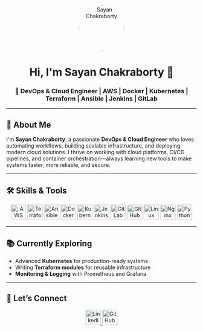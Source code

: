 
<div align="center">
	<img src="https://avatars.githubusercontent.com/u/10221255?v=4" alt="Sayan Chakraborty" width="120" style="border-radius:50%;" />
	<h1>Hi, I'm Sayan Chakraborty 👋</h1>
	<h3>🚀 DevOps & Cloud Engineer | AWS | Docker | Kubernetes | Terraform | Ansible | Jenkins | GitLab</h3>
</div>

---

## 🌟 About Me

I'm **Sayan Chakraborty**, a passionate **DevOps & Cloud Engineer** who loves automating workflows, building scalable infrastructure, and deploying modern cloud solutions. I thrive on working with cloud platforms, CI/CD pipelines, and container orchestration—always learning new tools to make systems faster, more reliable, and secure.

---

## 🛠️ Skills & Tools

<div align="center">
	<img src="https://cdn.jsdelivr.net/gh/devicons/devicon/icons/aws/aws-original.svg" alt="AWS" width="40" />
	<img src="https://cdn.jsdelivr.net/gh/devicons/devicon/icons/terraform/terraform-original.svg" alt="Terraform" width="40" />
	<img src="https://cdn.jsdelivr.net/gh/devicons/devicon/icons/ansible/ansible-original.svg" alt="Ansible" width="40" />
	<img src="https://cdn.jsdelivr.net/gh/devicons/devicon/icons/docker/docker-original.svg" alt="Docker" width="40" />
	<img src="https://cdn.jsdelivr.net/gh/devicons/devicon/icons/kubernetes/kubernetes-plain.svg" alt="Kubernetes" width="40" />
	<img src="https://cdn.jsdelivr.net/gh/devicons/devicon/icons/jenkins/jenkins-original.svg" alt="Jenkins" width="40" />
	<img src="https://cdn.jsdelivr.net/gh/devicons/devicon/icons/gitlab/gitlab-original.svg" alt="GitLab" width="40" />
	<img src="https://cdn.jsdelivr.net/gh/devicons/devicon/icons/github/github-original.svg" alt="GitHub" width="40" />
	<img src="https://cdn.jsdelivr.net/gh/devicons/devicon/icons/linux/linux-original.svg" alt="Linux" width="40" />
	<img src="https://cdn.jsdelivr.net/gh/devicons/devicon/icons/nginx/nginx-original.svg" alt="Nginx" width="40" />
	<img src="https://cdn.jsdelivr.net/gh/devicons/devicon/icons/python/python-original.svg" alt="Python" width="40" />
</div>

---

## 📚 Currently Exploring

- Advanced **Kubernetes** for production-ready systems
- Writing **Terraform modules** for reusable infrastructure
- **Monitoring & Logging** with Prometheus and Grafana

---

## 🤝 Let’s Connect

<div align="center">
	<a href="https://www.linkedin.com/in/sayan-chakraborty-devops" target="_blank">
		<img src="https://cdn.jsdelivr.net/gh/devicons/devicon/icons/linkedin/linkedin-original.svg" alt="LinkedIn" width="40" />
	</a>
	<a href="https://github.com/sayanC04" target="_blank">
		<img src="https://cdn.jsdelivr.net/gh/devicons/devicon/icons/github/github-original.svg" alt="GitHub" width="40" />
	</a>
</div>
